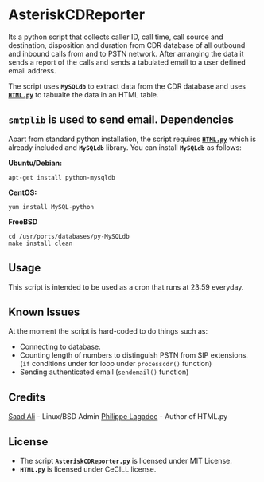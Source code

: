 **AsteriskCDReporter**
==================
Its a python script that collects caller ID, call time, call source and destination, disposition and duration from CDR database of all outbound and inbound calls from and to PSTN network. After arranging the data it sends a report of the calls and sends a tabulated email to a user defined email address.

The script uses **`MySQLdb`** to extract data from the CDR database and uses [**`HTML.py`**][1] to tabualte the data in an HTML table.

**`smtplib`** is used to send email.
**Dependencies**
------------
Apart from standard python installation, the script requires [**`HTML.py`**][1] which is already included and **`MySQLdb`** library. You can install **`MySQLdb`** as follows:

**Ubuntu/Debian:**

    apt-get install python-mysqldb

**CentOS:**

    yum install MySQL-python

**FreeBSD**

    cd /usr/ports/databases/py-MySQLdb
    make install clean

**Usage**
-----

This script is intended to be used as a cron that runs at 23:59 everyday.

**Known Issues**
------------

At the moment the script is hard-coded to do things such as:

 - Connecting to database.
 - Counting length of numbers to distinguish PSTN from SIP extensions.
   (`if` conditions under for loop under `processcdr()` function)
 - Sending authenticated email (`sendemail()` function)

**Credits**
-------

[Saad Ali][2] - Linux/BSD Admin
[Philippe Lagadec][1] - Author of HTML.py

**License**
-------

 - The script **`AsteriskCDReporter.py`** is licensed under MIT License.
 - **`HTML.py`** is licensed under CeCILL license.

  [1]: http://www.decalage.info/python/html
  [2]: https://github.com/nixknight

